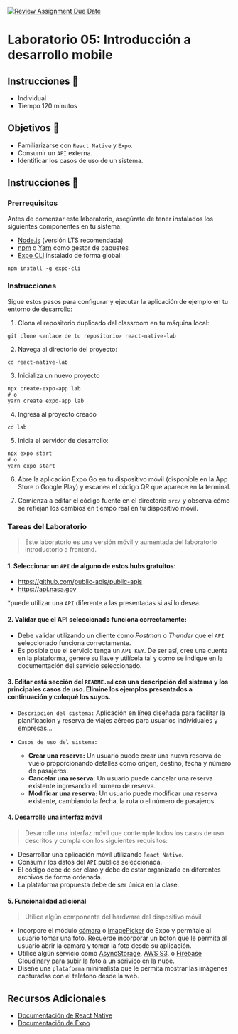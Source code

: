 [![Review Assignment Due Date](https://classroom.github.com/assets/deadline-readme-button-24ddc0f5d75046c5622901739e7c5dd533143b0c8e959d652212380cedb1ea36.svg)](https://classroom.github.com/a/lkExPRSj)
# Laboratorio 05: Introducción a desarrollo mobile

## Instrucciones :page_facing_up:

- Individual
- Tiempo 120 minutos

## Objetivos :dart:

- Familiarizarse con `React Native` y `Expo`.
- Consumir un `API` externa.
- Identificar los casos de uso de un sistema.

## Instrucciones :mega:
### Prerrequisitos

Antes de comenzar este laboratorio, asegúrate de tener instalados los siguientes componentes en tu sistema:

- [Node.js](https://nodejs.org/) (versión LTS recomendada)
- [npm](https://www.npmjs.com/) o [Yarn](https://yarnpkg.com/) como gestor de paquetes
- [Expo CLI](https://docs.expo.io/get-started/installation/) instalado de forma global:

```shell
npm install -g expo-cli
```

### Instrucciones

Sigue estos pasos para configurar y ejecutar la aplicación de ejemplo en tu entorno de desarrollo:

1. Clona el repositorio duplicado del classroom en tu máquina local:

```shell
git clone <enlace de tu repositorio> react-native-lab
```

2. Navega al directorio del proyecto:

```shell
cd react-native-lab
```

3. Inicializa un nuevo proyecto

```shell
npx create-expo-app lab
# o
yarn create expo-app lab
```

4. Ingresa al proyecto creado

```shell
cd lab
```

5. Inicia el servidor de desarrollo:

```shell
npx expo start
# o
yarn expo start
```

6. Abre la aplicación Expo Go en tu dispositivo móvil (disponible en la App Store o Google Play) y escanea el código QR que aparece en la terminal.

7. Comienza a editar el código fuente en el directorio `src/` y observa cómo se reflejan los cambios en tiempo real en tu dispositivo móvil.

### Tareas del Laboratorio
> Este laboratorio es una versión móvil y aumentada del laboratorio introductorio a frontend.
 
#### 1. Seleccionar un `API` de alguno de estos hubs gratuitos:
- https://github.com/public-apis/public-apis
- https://api.nasa.gov

*puede utilizar una `API` diferente a las presentadas si así lo desea.

#### 2. Validar que el API seleccionado funciona correctamente:
- Debe validar utilizando un cliente como *Postman* o *Thunder* que el `API` seleccionado funciona correctamente.
- Es posible que el servicio tenga un `API_KEY`. De ser así, cree una cuenta en la plataforma, genere su llave y utilícela tal y como se indique en la documentación del servicio seleccionado.

#### 3. Editar está sección del `README.md` con una descripción del sistema y los principales casos de uso. **Elimine los ejemplos presentados a continuación y coloqué los suyos.**
- `Descripción del sistema:` Aplicación en línea diseñada para facilitar la planificación y reserva de viajes aéreos para usuarios individuales y empresas...

- `Casos de uso del sistema:` 
  - **Crear una reserva:** Un usuario puede crear una nueva reserva de vuelo proporcionando detalles como origen, destino, fecha y número de pasajeros.
  - **Cancelar una reserva:** Un usuario puede cancelar una reserva existente ingresando el número de reserva.
  - **Modificar una reserva:** Un usuario puede modificar una reserva existente, cambiando la fecha, la ruta o el número de pasajeros.

#### 4. Desarrolle una interfaz móvil 
> Desarrolle una interfaz móvil que contemple todos los casos de uso descritos y cumpla con los siguientes requisitos:
- Desarrollar una aplicación móvil utilizando `React Native`.
- Consumir los datos del `API` pública seleccionada.
- El código debe de ser claro y debe de estar organizado en diferentes archivos de forma ordenada.
- La plataforma propuesta debe de ser única en la clase.

#### 5. Funcionalidad adicional
> Utilice algún componente del hardware del dispositivo móvil.
- Incorpore el módulo [cámara](https://docs.expo.dev/versions/latest/sdk/camera/) o [ImagePicker](https://docs.expo.dev/versions/latest/sdk/imagepicker/) de Expo y permítale al usuario tomar una foto. Recuerde incorporar un botón que le permita al usuario abrir la camara y tomar la foto desde su aplicación.
- Utilice algún servicio como [AsyncStorage](https://react-native-async-storage.github.io/async-storage/), [AWS S3](https://aws.amazon.com/es/s3/), o [Firebase](https://rnfirebase.io/) [Cloudinary](https://cloudinary.com/documentation/react_native_image_and_video_upload) para subir la foto a un serivico en la nube.
- Diseñe una `plataforma` minimalista que le permita mostrar las imágenes capturadas con el telefono desde la web.


## Recursos Adicionales

- [Documentación de React Native](https://reactnative.dev/docs/getting-started)
- [Documentación de Expo](https://docs.expo.io/)

